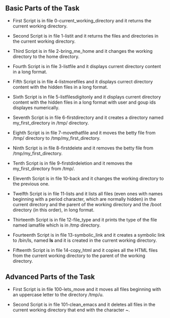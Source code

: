 ## Basic Parts of the Task
- First Script is in file 0-current_working_directory and it returns the current working directory.

- Second Script is in file 1-listit and it returns the files and directories in the current working directory.

- Third Script is in file 2-bring_me_home and it changes the working directory to the home directory.

- Fourth Script is in file 3-listfile and it displays current directory content in a long format.

- Fifth Script is in file 4-listmorefiles and it displays currect directory content with the hidden files in a long format.

- Sixth Script is in file 5-listfilesdigitonly and it displays current directory content with the hidden files in a long format with user and goup ids displayes numerically.

- Seventh Script is in file 6-firstdirectory and it creates a directory named my_first_directory in /tmp/ directory.

- Eighth Script is in file 7-movethatfile and it moves the betty file from /tmp/ directory to /tmp/my_first_directory.

- Ninth Script is in file 8-firstdelete and it removes the betty file from /tmp/my_first_directory.

- Tenth Script is in file 9-firstdirdeletion and it removes the my_first_directory from /tmp/.

- Eleventh Script is in file 10-back and it changes the working directory to the previous one.

- Twelfth Script is in file 11-lists and it lists all files (even ones with names beginning with a period character, which are normally hidden) in the current directory and the parent of the working directory and the /boot directory (in this order), in long format.

- Thirteenth Script is in file 12-file_type and it prints the type of the file named iamafile which is in /tmp directory.

- Fourteenth Script is in file 13-symbolic_link and it creates a symbolic link to /bin/ls, named __ls__ and it is created in the current working directory.

- Fifteenth Script is in file 14-copy_html and it copies all the HTML files from the current working directory to the parent of the working directory.

## Advanced Parts of the Task
- First Script is in file 100-lets_move and it moves all files beginning with an uppercase letter to the directory /tmp/u.

- Second Script is in file 101-clean_emacs and it deletes all files in the current working directory that end with the character ~.
